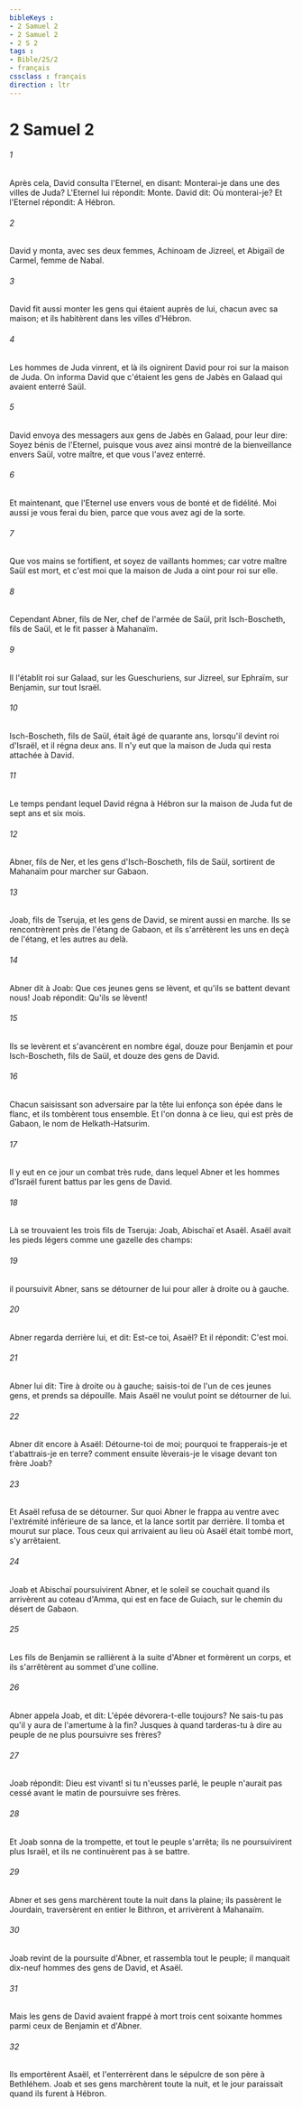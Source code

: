 ```yaml
---
bibleKeys : 
- 2 Samuel 2
- 2 Samuel 2
- 2 S 2
tags : 
- Bible/2S/2
- français
cssclass : français
direction : ltr
---
```


# 2 Samuel 2

###### 1
Après cela, David consulta l'Eternel, en disant: Monterai-je dans une des villes de Juda? L'Eternel lui répondit: Monte. David dit: Où monterai-je? Et l'Eternel répondit: A Hébron.
###### 2
David y monta, avec ses deux femmes, Achinoam de Jizreel, et Abigaïl de Carmel, femme de Nabal.
###### 3
David fit aussi monter les gens qui étaient auprès de lui, chacun avec sa maison; et ils habitèrent dans les villes d'Hébron.
###### 4
Les hommes de Juda vinrent, et là ils oignirent David pour roi sur la maison de Juda. On informa David que c'étaient les gens de Jabès en Galaad qui avaient enterré Saül.
###### 5
David envoya des messagers aux gens de Jabès en Galaad, pour leur dire: Soyez bénis de l'Eternel, puisque vous avez ainsi montré de la bienveillance envers Saül, votre maître, et que vous l'avez enterré.
###### 6
Et maintenant, que l'Eternel use envers vous de bonté et de fidélité. Moi aussi je vous ferai du bien, parce que vous avez agi de la sorte.
###### 7
Que vos mains se fortifient, et soyez de vaillants hommes; car votre maître Saül est mort, et c'est moi que la maison de Juda a oint pour roi sur elle.
###### 8
Cependant Abner, fils de Ner, chef de l'armée de Saül, prit Isch-Boscheth, fils de Saül, et le fit passer à Mahanaïm.
###### 9
Il l'établit roi sur Galaad, sur les Gueschuriens, sur Jizreel, sur Ephraïm, sur Benjamin, sur tout Israël.
###### 10
Isch-Boscheth, fils de Saül, était âgé de quarante ans, lorsqu'il devint roi d'Israël, et il régna deux ans. Il n'y eut que la maison de Juda qui resta attachée à David.
###### 11
Le temps pendant lequel David régna à Hébron sur la maison de Juda fut de sept ans et six mois.
###### 12
Abner, fils de Ner, et les gens d'Isch-Boscheth, fils de Saül, sortirent de Mahanaïm pour marcher sur Gabaon.
###### 13
Joab, fils de Tseruja, et les gens de David, se mirent aussi en marche. Ils se rencontrèrent près de l'étang de Gabaon, et ils s'arrêtèrent les uns en deçà de l'étang, et les autres au delà.
###### 14
Abner dit à Joab: Que ces jeunes gens se lèvent, et qu'ils se battent devant nous! Joab répondit: Qu'ils se lèvent!
###### 15
Ils se levèrent et s'avancèrent en nombre égal, douze pour Benjamin et pour Isch-Boscheth, fils de Saül, et douze des gens de David.
###### 16
Chacun saisissant son adversaire par la tête lui enfonça son épée dans le flanc, et ils tombèrent tous ensemble. Et l'on donna à ce lieu, qui est près de Gabaon, le nom de Helkath-Hatsurim.
###### 17
Il y eut en ce jour un combat très rude, dans lequel Abner et les hommes d'Israël furent battus par les gens de David.
###### 18
Là se trouvaient les trois fils de Tseruja: Joab, Abischaï et Asaël. Asaël avait les pieds légers comme une gazelle des champs:
###### 19
il poursuivit Abner, sans se détourner de lui pour aller à droite ou à gauche.
###### 20
Abner regarda derrière lui, et dit: Est-ce toi, Asaël? Et il répondit: C'est moi.
###### 21
Abner lui dit: Tire à droite ou à gauche; saisis-toi de l'un de ces jeunes gens, et prends sa dépouille. Mais Asaël ne voulut point se détourner de lui.
###### 22
Abner dit encore à Asaël: Détourne-toi de moi; pourquoi te frapperais-je et t'abattrais-je en terre? comment ensuite lèverais-je le visage devant ton frère Joab?
###### 23
Et Asaël refusa de se détourner. Sur quoi Abner le frappa au ventre avec l'extrémité inférieure de sa lance, et la lance sortit par derrière. Il tomba et mourut sur place. Tous ceux qui arrivaient au lieu où Asaël était tombé mort, s'y arrêtaient.
###### 24
Joab et Abischaï poursuivirent Abner, et le soleil se couchait quand ils arrivèrent au coteau d'Amma, qui est en face de Guiach, sur le chemin du désert de Gabaon.
###### 25
Les fils de Benjamin se rallièrent à la suite d'Abner et formèrent un corps, et ils s'arrêtèrent au sommet d'une colline.
###### 26
Abner appela Joab, et dit: L'épée dévorera-t-elle toujours? Ne sais-tu pas qu'il y aura de l'amertume à la fin? Jusques à quand tarderas-tu à dire au peuple de ne plus poursuivre ses frères?
###### 27
Joab répondit: Dieu est vivant! si tu n'eusses parlé, le peuple n'aurait pas cessé avant le matin de poursuivre ses frères.
###### 28
Et Joab sonna de la trompette, et tout le peuple s'arrêta; ils ne poursuivirent plus Israël, et ils ne continuèrent pas à se battre.
###### 29
Abner et ses gens marchèrent toute la nuit dans la plaine; ils passèrent le Jourdain, traversèrent en entier le Bithron, et arrivèrent à Mahanaïm.
###### 30
Joab revint de la poursuite d'Abner, et rassembla tout le peuple; il manquait dix-neuf hommes des gens de David, et Asaël.
###### 31
Mais les gens de David avaient frappé à mort trois cent soixante hommes parmi ceux de Benjamin et d'Abner.
###### 32
Ils emportèrent Asaël, et l'enterrèrent dans le sépulcre de son père à Bethléhem. Joab et ses gens marchèrent toute la nuit, et le jour paraissait quand ils furent à Hébron.
